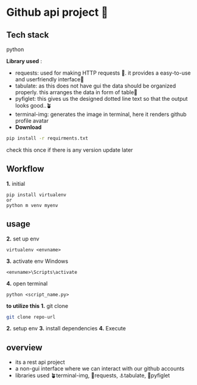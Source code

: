 # Github api project 💙

## Tech stack
python

**Library used** : 
- requests: used for making HTTP requests 🚀. it provides a easy-to-use and userfriendly interface🌟 
- tabulate: as this does not have gui the data should be organized properly. this arranges the data in form of table🚧
- pyfiglet: this gives us the designed dotted line text so that the output looks good..🪴
- terminal-img: generates the image in terminal, here it renders github profile avatar
- **Download**
```bash
pip install -r requirments.txt
```
check this once if there is any version update later

## Workflow
**1.** initial
```
pip install virtualenv
or
python m venv myenv
```
## usage
**2.** set up env
```
virtualenv <envname>
```

**3.** activate env
Windows
```
<envname>\Scripts\activate
```

**4.**  open terminal
```
python <script_name.py>
```

**to utilize this**
**1.** git clone
```bash
git clone repo-url
```
**2.** setup env
**3.** install dependencies
**4.** Execute

## overview
- its a rest api project
- a non-gui interface where we can interact with our github accounts
- libraries used 🪴terminal-img, 🚀requests, ⚓tabulate, 💌pyfiglet
